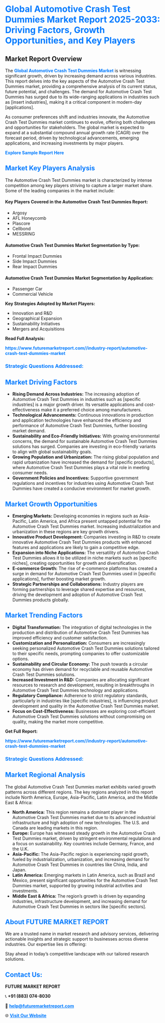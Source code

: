 <h1 style="color: #007BFF;">Global Automotive Crash Test Dummies Market Report 2025-2033: Driving Factors, Growth Opportunities, and Key Players</h1>

<section id="overview">
<h2>Market Report Overview</h2>
<p>The <a href="https://www.futuremarketreport.com//industry-report/automotive-crash-test-dummies-market" style="color: #007BFF; text-decoration: none;"><strong>Global Automotive Crash Test Dummies Market</strong></a> is witnessing significant growth, driven by increasing demand across various industries. This report delves into the key aspects of the Automotive Crash Test Dummies market, providing a comprehensive analysis of its current status, future potential, and challenges. The demand for Automotive Crash Test Dummies has surged due to its wide-ranging applications in industries such as [insert industries], making it a critical component in modern-day [applications].</p>
<p>As consumer preferences shift and industries innovate, the Automotive Crash Test Dummies market continues to evolve, offering both challenges and opportunities for stakeholders. The global market is expected to expand at a substantial compound annual growth rate (CAGR) over the forecast period, driven by technological advancements, emerging applications, and increasing investments by major players.</p>
</section>

<section id="overview">
<p><a href="https://www.futuremarketreport.com//request-sample/reportId=56171" style="color: #007BFF; text-decoration: none;"><strong>Explore Sample Report Here</strong></a></p>
</section>

<section id="key-players">
<h2 style="color: #007BFF;">Market Key Players Analysis</h2>
<p>The Automotive Crash Test Dummies market is characterized by intense competition among key players striving to capture a larger market share. Some of the leading companies in the market include:</p>
<h4>Key Players Covered in the Automotive Crash Test Dummies Report:</h4>
<ul><li>Argosy</li><li>AFL Honeycomb</li><li>Plascore</li><li>Cellbond</li><li>MESSRING</li></ul>
<h4>Automotive Crash Test Dummies Market Segmentation by Type:</h4>
<ul><li>Frontal Impact Dummies</li><li>Side Impact Dummies</li><li>Rear Impact Dummies</li></ul>

<h4>Automotive Crash Test Dummies Market Segmentation by Application:</h4>
<ul><li>Passenger Car</li><li>Commercial Vehicle</li></ul>
<p><strong>Key Strategies Adopted by Market Players:</strong></p>
<ul>
<li>Innovation and R&D</li>
<li>Geographical Expansion</li>
<li>Sustainability Initiatives</li>
<li>Mergers and Acquisitions</li>
</ul>
</section>

<section>
<p><strong>Read Full Analysis: </strong></p><a href="https://www.futuremarketreport.com//industry-report/automotive-crash-test-dummies-market" style="color: #007BFF; text-decoration: none;"><strong>https://www.futuremarketreport.com//industry-report/automotive-crash-test-dummies-market</strong></a>
<h3 style="color: #007BFF;">Strategic Questions Addressed:</h3>
</section>

<section id="driving-factors">
<h2 style="color: #007BFF;">Market Driving Factors</h2>
<ul>
<li><strong>Rising Demand Across Industries:</strong> The increasing adoption of Automotive Crash Test Dummies in industries such as [specific industries] is a major growth driver. Its versatile applications and cost-effectiveness make it a preferred choice among manufacturers.</li>
<li><strong>Technological Advancements:</strong> Continuous innovations in production and application technologies have enhanced the efficiency and performance of Automotive Crash Test Dummies, further boosting market demand.</li>
<li><strong>Sustainability and Eco-Friendly Initiatives:</strong> With growing environmental concerns, the demand for sustainable Automotive Crash Test Dummies solutions has surged. Companies are investing in eco-friendly variants to align with global sustainability goals.</li>
<li><strong>Growing Population and Urbanization:</strong> The rising global population and rapid urbanization have increased the demand for [specific products], where Automotive Crash Test Dummies plays a vital role in meeting consumer needs.</li>
<li><strong>Government Policies and Incentives:</strong> Supportive government regulations and incentives for industries using Automotive Crash Test Dummies have created a conducive environment for market growth.</li>
</ul>
</section>

<section id="growth-opportunities">
<h2 style="color: #007BFF;">Market Growth Opportunities</h2>
<ul>
<li><strong>Emerging Markets:</strong> Developing economies in regions such as Asia-Pacific, Latin America, and Africa present untapped potential for the Automotive Crash Test Dummies market. Increasing industrialization and urbanization in these regions are key growth drivers.</li>
<li><strong>Innovative Product Development:</strong> Companies investing in R&D to create innovative Automotive Crash Test Dummies products with enhanced features and applications are likely to gain a competitive edge.</li>
<li><strong>Expansion into Niche Applications:</strong> The versatility of Automotive Crash Test Dummies allows it to be utilized in niche markets such as [specific niches], creating opportunities for growth and diversification.</li>
<li><strong>E-commerce Growth:</strong> The rise of e-commerce platforms has created a surge in demand for Automotive Crash Test Dummies used in [specific applications], further boosting market growth.</li>
<li><strong>Strategic Partnerships and Collaborations:</strong> Industry players are forming partnerships to leverage shared expertise and resources, driving the development and adoption of Automotive Crash Test Dummies products globally.</li>
</ul>
</section>

<section id="trending-factors">
<h2 style="color: #007BFF;">Market Trending Factors</h2>
<ul>
<li><strong>Digital Transformation:</strong> The integration of digital technologies in the production and distribution of Automotive Crash Test Dummies has improved efficiency and customer satisfaction.</li>
<li><strong>Customization and Personalization:</strong> Consumers are increasingly seeking personalized Automotive Crash Test Dummies solutions tailored to their specific needs, prompting companies to offer customizable options.</li>
<li><strong>Sustainability and Circular Economy:</strong> The push towards a circular economy has driven demand for recyclable and reusable Automotive Crash Test Dummies solutions.</li>
<li><strong>Increased Investment in R&D:</strong> Companies are allocating significant resources to research and development, resulting in breakthroughs in Automotive Crash Test Dummies technology and applications.</li>
<li><strong>Regulatory Compliance:</strong> Adherence to strict regulatory standards, particularly in industries like [specific industries], is influencing product development and quality in the Automotive Crash Test Dummies market.</li>
<li><strong>Focus on Cost-Effectiveness:</strong> Businesses are exploring cost-efficient Automotive Crash Test Dummies solutions without compromising on quality, making the market more competitive.</li>
</ul>
</section>

<section>
<p><strong>Get Full Report: </strong></p><a href="https://www.futuremarketreport.com//industry-report/automotive-crash-test-dummies-market" style="color: #007BFF; text-decoration: none;"><strong>https://www.futuremarketreport.com//industry-report/automotive-crash-test-dummies-market</strong></a>
<h3 style="color: #007BFF;">Strategic Questions Addressed:</h3>
</section>


<section id="regional-analysis">
<h2 style="color: #007BFF;">Market Regional Analysis</h2>
<p>The global Automotive Crash Test Dummies market exhibits varied growth patterns across different regions. The key regions analyzed in this report include North America, Europe, Asia-Pacific, Latin America, and the Middle East & Africa:</p>
<ul>
<li><strong>North America:</strong> This region remains a dominant player in the Automotive Crash Test Dummies market due to its advanced industrial infrastructure and high adoption of new technologies. The U.S. and Canada are leading markets in this region.</li>
<li><strong>Europe:</strong> Europe has witnessed steady growth in the Automotive Crash Test Dummies market, driven by stringent environmental regulations and a focus on sustainability. Key countries include Germany, France, and the U.K.</li>
<li><strong>Asia-Pacific:</strong> The Asia-Pacific region is experiencing rapid growth, fueled by industrialization, urbanization, and increasing demand for Automotive Crash Test Dummies in countries like China, India, and Japan.</li>
<li><strong>Latin America:</strong> Emerging markets in Latin America, such as Brazil and Mexico, present significant opportunities for the Automotive Crash Test Dummies market, supported by growing industrial activities and investments.</li>
<li><strong>Middle East & Africa:</strong> The region’s growth is driven by expanding industries, infrastructure development, and increasing demand for Automotive Crash Test Dummies in sectors like [specific sectors].</li>
</ul>
</section>

<footer>
<h2 style="color: #007BFF;">About FUTURE MARKET REPORT</h2>
<p>We are a trusted name in market research and advisory services, delivering actionable insights and strategic support to businesses across diverse industries. Our expertise lies in offering:</p>

<p>Stay ahead in today’s competitive landscape with our tailored research solutions.</p>

<h2 style="color: #007BFF;">Contact Us:</h2>
<p><strong>FUTURE MARKET REPORT</strong></p>
<p>📞 <strong>+91 (883) 074-8030</strong></p>
<p>📧 <strong><a href="mailto:help@futuremarketreport.com" style="color: #007BFF;">help@futuremarketreport.com</a></strong></p>
<p>🌐 <strong><a href="https://www.futuremarketreport.com/" style="color: #007BFF;">Visit Our Website</a></strong></p>
</footer>